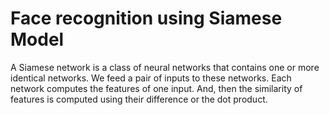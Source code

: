 # Face recognition using Siamese Model

A Siamese network is a class of neural networks that contains one or more identical networks. We feed a pair of inputs to these networks. Each network computes the features of one input. And, then the similarity of features is computed using their difference or the dot product.

